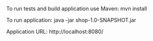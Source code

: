 To run tests and build application use Maven: mvn install

To run application: java -jar shop-1.0-SNAPSHOT.jar

Application URL: http://localhost:8080/

